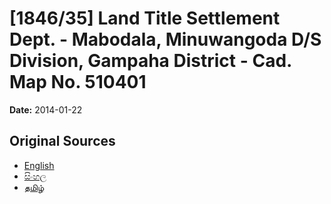 # [1846/35] Land Title Settlement Dept. - Mabodala, Minuwangoda D/S Division, Gampaha District - Cad. Map No. 510401

**Date:** 2014-01-22

## Original Sources

- [English](https://documents.gov.lk/view/extra-gazettes/2014/1/1846-35_E.pdf)
- [සිංහල](https://documents.gov.lk/view/extra-gazettes/2014/1/1846-35_S.pdf)
- [தமிழ்](https://documents.gov.lk/view/extra-gazettes/2014/1/1846-35_T.pdf)
